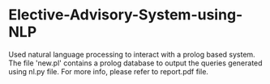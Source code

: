 # Elective-Advisory-System-using-NLP
Used natural language processing to interact with a prolog based system. The file 'new.pl' contains a prolog database to output the queries generated using nl.py file. For more info, please refer to report.pdf file. 

